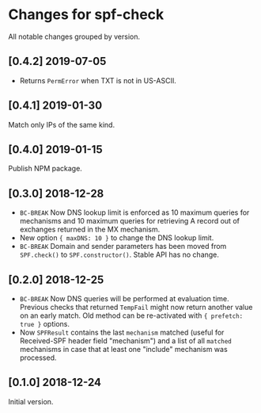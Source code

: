 # Changes for spf-check

All notable changes grouped by version.

## [0.4.2] 2019-07-05

 - Returns `PermError` when TXT is not in US-ASCII.

## [0.4.1] 2019-01-30

Match only IPs of the same kind.

## [0.4.0] 2019-01-15

Publish NPM package.

## [0.3.0] 2018-12-28

 - `BC-BREAK` Now DNS lookup limit is enforced as 10 maximum queries for mechanisms and 10 maximum queries for retrieving A record out of exchanges returned in the MX mechanism.
 - New option `{ maxDNS: 10 }` to change the DNS lookup limit.
 - `BC-BREAK` Domain and sender parameters has been moved from `SPF.check()` to `SPF.constructor()`. Stable API has no change.

## [0.2.0] 2018-12-25

 - `BC-BREAK` Now DNS queries will be performed at evaluation time. Previous checks that returned `TempFail` might now return another value on an early match. Old method can be re-activated with `{ prefetch: true }` options.
 - Now `SPFResult` contains the last `mechanism` matched (useful for Received-SPF header field "mechanism") and a list of all `matched` mechanisms in case that at least one "include" mechanism was processed.

## [0.1.0] 2018-12-24

Initial version.
